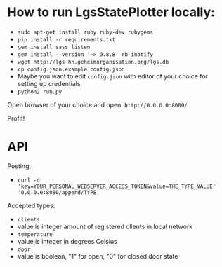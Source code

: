 # How to run LgsStatePlotter locally:

* `sudo apt-get install ruby ruby-dev rubygems`
* `pip install -r requirements.txt`
* `gem install sass listen`
* `gem install --version '~> 0.8.8' rb-inotify`
* `wget http://lgs-hh.geheimorganisation.org/lgs.db`
* `cp config.json.example config.json`
* Maybe you want to edit `config.json` with editor of your choice for setting up credentials
* `python2 run.py`

Open browser of your choice and open:
`http://0.0.0.0:8080/`

Profit!

# API

Posting:
* `curl -d 'key=YOUR_PERSONAL_WEBSERVER_ACCESS_TOKEN&value=THE_TYPE_VALUE' '0.0.0.0:8080/append/TYPE'`

Accepted types:

* `clients`
 * value is integer amount of registered clients in local network
* `temperature`
 * value is integer in degrees Celsius
* `door`
 * value is boolean, "1" for open, "0" for closed door state



